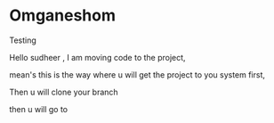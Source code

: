 # Omganeshom
Testing  



Hello sudheer , I am moving code to the project,

mean's this is the way where u will get the project to you system first,

Then u will clone your branch 

then u will go to 